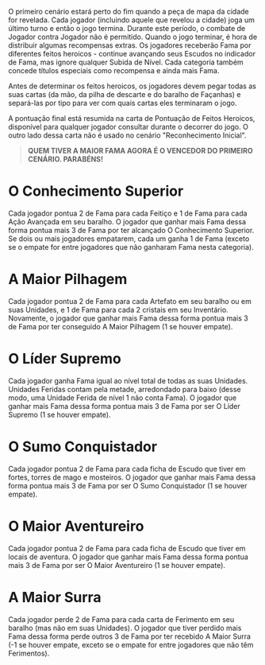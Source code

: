 O primeiro cenário estará perto do fim quando a peça de mapa da cidade for revelada. Cada jogador (incluindo aquele que revelou a cidade) joga um último turno e então o jogo termina. Durante este período, o combate de Jogador contra Jogador não é permitido. Quando o jogo terminar, é hora de distribuir algumas recompensas extras. Os jogadores receberão Fama por diferentes feitos heroicos - continue avançando seus Escudos no indicador de Fama, mas ignore qualquer Subida de Nível. Cada categoria também concede títulos especiais como recompensa e ainda mais Fama.

Antes de determinar os feitos heroicos, os jogadores devem pegar todas as suas cartas (da mão, da pilha de descarte e do baralho de Façanhas) e separá-las por tipo para ver com quais cartas eles terminaram o jogo.

A pontuação final está resumida na carta de Pontuação de Feitos Heroicos, disponível para qualquer jogador consultar durante o decorrer do jogo. O outro lado dessa carta não é usado no cenário "Reconhecimento Inicial".

> **QUEM TIVER A MAIOR FAMA AGORA É O VENCEDOR DO PRIMEIRO CENÁRIO. PARABÉNS!**

# O Conhecimento Superior
Cada jogador pontua 2 de Fama para cada Feitiço e 1 de Fama para cada Ação Avançada em seu baralho. O jogador que ganhar mais Fama dessa forma pontua mais 3 de Fama por ter alcançado O Conhecimento Superior. Se dois ou mais jogadores empatarem, cada um ganha 1 de Fama (exceto se o empate for entre jogadores que não ganharam Fama nesta categoria).

# A Maior Pilhagem
Cada jogador pontua 2 de Fama para cada Artefato em seu baralho ou em suas Unidades, e 1 de Fama para cada 2 cristais em seu Inventário. Novamente, o jogador que ganhar mais Fama dessa forma pontua mais 3 de Fama por ter conseguido A Maior Pilhagem (1 se houver empate).

# O Líder Supremo
Cada jogador ganha Fama igual ao nível total de todas as suas Unidades. Unidades Feridas contam pela metade, arredondado para baixo (desse modo, uma Unidade Ferida de nível 1 não conta Fama). O jogador que ganhar mais Fama dessa forma pontua mais 3 de Fama por ser O Líder Supremo (1 se houver empate).

# O Sumo Conquistador
Cada jogador pontua 2 de Fama para cada ficha de Escudo que tiver em fortes, torres de mago e mosteiros. O jogador que ganhar mais Fama dessa forma pontua mais 3 de Fama por ser O Sumo Conquistador (1 se houver empate).

# O Maior Aventureiro
Cada jogador pontua 2 de Fama para cada ficha de Escudo que tiver em locais de aventura. O jogador que ganhar mais Fama dessa forma pontua mais 3 de Fama por ser O Maior Aventureiro (1 se houver empate).

# A Maior Surra
Cada jogador perde 2 de Fama para cada carta de Ferimento em seu baralho (mas não em suas Unidades). O jogador que tiver perdido mais Fama dessa forma perde outros 3 de Fama por ter recebido A Maior Surra (-1 se houver empate, exceto se o empate for entre jogadores que não têm Ferimentos).